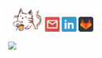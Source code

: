 <!DOCTYPE html>
<html>
<body>

<div>
<img src="https://github.com/larissamagistrali/larissamagistrali/blob/master/img/cat.gif" width="70px">
<a  href="mailto:larissa.magistrali@acad.pucrs.br"><img src="https://github.com/larissamagistrali/larissamagistrali/blob/master/img/img2.png" width="30px" height="30px"></a>
<a  href="https://www.linkedin.com/in/larissa-magistrali/"><img src="https://github.com/larissamagistrali/larissamagistrali/blob/master/img/img3.png"  width="30px" height="30px"></a>
<a  href="https://gitlab.com/larissamagistrali"><img src="https://github.com/larissamagistrali/larissamagistrali/blob/master/img/img1.png"  width="30px" height="30px"></a>
</div>

<br>
<td><img width="400px" align="left" src="https://github-readme-stats.vercel.app/api/top-langs/?username=larissamagistrali&hide=c,javascript,html,css,makefile&layout=compact&title_color=000" /></td>

</body>
</html>


